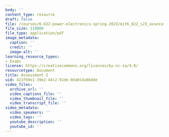 ```yaml
---
body: ''
content_type: resource
draft: false
file: /courses/6-622-power-electronics-spring-2023/mit6_622_s23_assessment02.pdf
file_size: 119860
file_type: application/pdf
image_metadata:
  caption: ''
  credit: ''
  image-alt: ''
learning_resource_types:
- Exams
license: https://creativecommons.org/licenses/by-nc-sa/4.0/
resourcetype: Document
title: Assessment 2
uid: 423f69e1-39e2-44c2-91de-0da014a8bdde
video_files:
  archive_url: ''
  video_captions_file: ''
  video_thumbnail_file: ''
  video_transcript_file: ''
video_metadata:
  video_speakers: ''
  video_tags: ''
  youtube_description: ''
  youtube_id: ''
---
```

